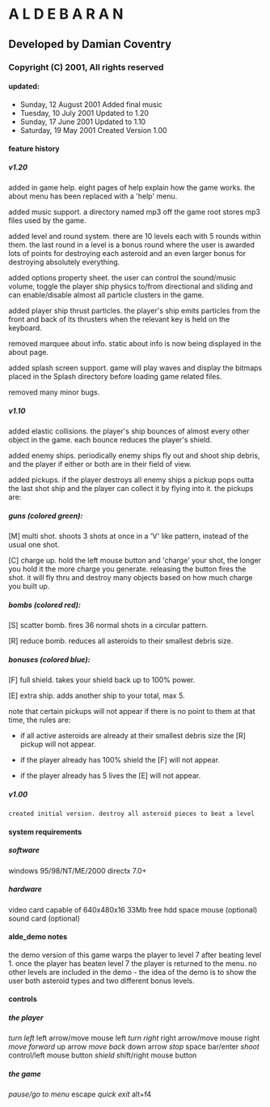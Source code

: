 # A L D E B A R A N

## Developed by Damian Coventry

### Copyright (C) 2001, All rights reserved

#### updated:

+ Sunday, 12 August 2001        Added final music
+ Tuesday, 10 July 2001         Updated to 1.20
+ Sunday, 17 June 2001          Updated to 1.10
+ Saturday, 19 May 2001         Created Version 1.00

#### feature history

##### v1.20
added in game help.  eight pages of help explain how the game works.  the
about menu has been replaced with a 'help' menu.

added music support.  a directory named mp3 off the game root stores mp3 files
used by the game.

added level and round system.  there are 10 levels each with 5 rounds within
them.  the last round in a level is a bonus round where the user is awarded
lots of points for destroying each asteroid and an even larger bonus for
destroying absolutely everything.

added options property sheet.  the user can control the sound/music volume,
toggle the player ship physics to/from directional and sliding and can 
enable/disable almost all particle clusters in the game.

added player ship thrust particles.  the player's ship emits particles
from the front and back of its thrusters when the relevant key is held on
the keyboard.

removed marquee about info.  static about info is now being displayed in the
about page.

added splash screen support.  game will play waves and display the bitmaps
placed in the Splash directory before loading game related files.

removed many minor bugs.

##### v1.10
added elastic collisions.  the player's ship bounces of almost every other
object in the game.  each bounce reduces the player's shield.

added enemy ships.  periodically enemy ships fly out and shoot ship debris,
and the player if either or both are in their field of view.

added pickups.  if the player destroys all enemy ships a pickup pops outta
the last shot ship and the player can collect it by flying into it.  the
pickups are:

##### guns (colored green):
\[M\] multi shot. shoots 3 shots at once in a 'V' like pattern, instead
of the usual one shot.

\[C\] charge up.  hold the left mouse button and 'charge' your shot,
the longer you hold it the more charge you generate.  releasing the
button fires the shot.  it will fly thru and destroy many objects
based on how much charge you built up.

##### bombs (colored red):
\[S\] scatter bomb.  fires 36 normal shots in a circular pattern.

\[R\] reduce bomb.  reduces all asteroids to their smallest debris
size.

##### bonuses (colored blue):
\[F\] full shield.  takes your shield back up to 100% power.

\[E\] extra ship.  adds another ship to your total, max 5.

note that certain pickups will not appear if there is no point to them at
that time, the rules are:

+ if all active asteroids are already at their smallest debris size
  the \[R\] pickup will not appear.

+ if the player already has 100% shield the \[F\] will not appear.

+ if the player already has 5 lives the \[E\] will not appear.

##### v1.00
    created initial version. destroy all asteroid pieces to beat a level

####  system requirements

#####  software
windows 95/98/NT/ME/2000
directx 7.0+

##### hardware
video card capable of 640x480x16
33Mb free hdd space
mouse (optional)
sound card (optional)

#### alde_demo notes
the demo version of this game warps the player to level 7 after beating
level 1.   once the player has beaten level 7 the player is returned to
the menu.  no other levels are included in the demo - the idea of the demo
is to show the user both asteroid types and two different bonus levels.

#### controls

##### the player
*turn left* left arrow/move mouse left
*turn right* right arrow/move mouse right
*move forward* up arrow
*move back* down arrow
*stop* space bar/enter
*shoot* control/left mouse button
*shield* shift/right mouse button

##### the game
*pause/go to menu* escape
*quick exit* alt+f4
